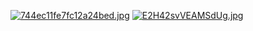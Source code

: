 [![744ec11fe7fc12a24bed.jpg](https://dl.dropboxusercontent.com/s/0drdj44jd5u9f56/744ec11fe7fc12a24bed.jpg?dl=0)](https://dl.dropboxusercontent.com/s/0drdj44jd5u9f56/744ec11fe7fc12a24bed.jpg?dl=0)
[![E2H42svVEAMSdUg.jpg](https://pbs.twimg.com/media/E2H42svVEAMSdUg?format=jpg&name=4096x4096)](https://pbs.twimg.com/media/E2H42svVEAMSdUg?format=jpg&name=4096x4096)
